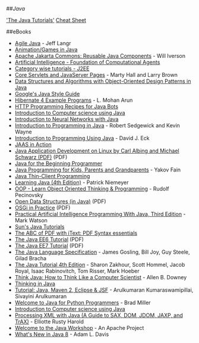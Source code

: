##_Java_

['The Java Tutorials'](http://docs.oracle.com/javase/tutorial/)
[Cheat Sheet](http://www.cheat-sheets.org/saved-copy/java_quickref.pdf)

##eBooks

- [Agile Java](http://www.langrsoft.com/ftp/agileJava/) - Jeff Langr
- [Animation/Games in Java](http://www.heatonresearch.com/articles/series/3)
- [Apache Jakarta Commons: Reusable Java Components](http://ptgmedia.pearsoncmg.com/images/0131478303/downloads/Iverson_book.pdf) - Will Iverson
- [Artificial Intelligence - Foundation of Computational Agents](http://artint.info/html/ArtInt.html)
- [Category wise tutorials - J2EE](http://www.mkyong.com/)
- [Core Servlets and JavaServer Pages](http://pdf.coreservlets.com/) - Marty Hall and Larry Brown
- [Data Structures and Algorithms with Object-Oriented Design Patterns in Java](http://www.brpreiss.com/books/opus5/html/page9.html)
- [Google's Java Style Guide](http://google-styleguide.googlecode.com/svn/trunk/javaguide.html)
- [Hibernate 4 Example Programs](https://leanpub.com/hibernate4-example-programs) - L. Mohan Arun
- [HTTP Programming Recipes for Java Bots](http://www.heatonresearch.com/articles/series/16)
- [Introduction to Computer science using Java](http://chortle.ccsu.edu/java5/index.html)
- [Introduction to Neural Networks with Java](http://www.heatonresearch.com/articles/series/1)
- [Introduction to Programming in Java](http://introcs.cs.princeton.edu/java/home/) - Robert Sedgewick and Kevin Wayne
- [Introduction to Programming Using Java](http://math.hws.edu/javanotes/) - David J. Eck
- [JAAS in Action](http://www.jaasbook.com/)
- [Java Application Development on Linux by Carl Albing and Michael Schwarz (PDF)](http://www.phptr.com/content/images/013143697X/downloads/013143697X_book.pdf) (PDF)
- [Java for the Beginning Programmer](http://www.heatonresearch.com/articles/series/15)
- [Java Programming for Kids, Parents and Grandparents](http://myflex.org/books/java4kids/java4kids.htm) - Yakov Fain
- [Java Thin-Client Programming](http://www.redbooks.ibm.com/redbooks/SG245118.html)
- [Learning Java (4th Edition)](http://chimera.labs.oreilly.com/books/1234000001805/index.html) - Patrick Niemeyer
- [OOP - Learn Object Oriented Thinking & Programming](http://pub.bruckner.cz/titles/oop) - Rudolf Pecinovsky
- [Open Data Structures (in Java)](http://opendatastructures.org/ods-java.pdf) (PDF)
- [OSGi in Practice](http://njbartlett.name/files/osgibook_preview_20091217.pdf) (PDF)
- [Practical Artificial Intelligence Programming With Java, Third Edition](http://www.markwatson.com/opencontent/JavaAI3rd.pdf) - Mark Watson
- [Sun's Java Tutorials](http://download.oracle.com/javase/tutorial/)
- [The ABC of PDF with iText: PDF Syntax essentials](https://leanpub.com/itext_pdfabc)
- [The Java EE6 Tutorial](http://download.oracle.com/javaee/6/tutorial/doc/javaeetutorial6.pdf) (PDF)
- [The Java EE7 Tutorial](http://docs.oracle.com/javaee/7/tutorial/doc/javaeetutorial7.pdf) (PDF)
- [The Java Language Specification](http://java.sun.com/docs/books/jls/) - James Gosling, Bill Joy, Guy Steele, Gilad Bracha
- [The Java Tutorial 4th Edition](http://download.oracle.com/javase/tutorial/) - Sharon Zakhour, Scott Hommel, Jacob Royal, Isaac Rabinovitch, Tom Risser, Mark Hoeber
- [Think Java: How to Think Like a Computer Scientist](http://greenteapress.com/thinkapjava/) - Allen B. Downey
- [Thinking in Java](http://www.mindview.net/Books/TIJ/)
- [Tutorial: Java, Maven 2, Eclipse & JSF](http://www.lulu.com/shop/arulkumaran-kumaraswamipillai-and-sivayini-arulkumaran/tutorial-java-maven-2-eclipse-jsf/ebook/product-1603040.html;jsessionid=E57B1E8662500F2ADF96D7B317769B6E) - Arulkumaran Kumaraswamipillai, Sivayini Arulkumaran
- [Welcome to Java for Python Programmers](http://interactivepython.org/runestone/static/java4python/index.html) - Brad Miller
- [Introduction to Computer science using Java](http://chortle.ccsu.edu/java5/index.html)
- [Processing XML with Java (A Guide to SAX, DOM, JDOM, JAXP, and TrAX)](http://www.cafeconleche.org/books/xmljava/) - Elliotte Rusty Harold
- [Welcome to the Java Workshop](http://javaworkshop.sourceforge.net/) - An Apache Project
- [What's New in Java 8](https://leanpub.com/whatsnewinjava8/read) - Adam L. Davis